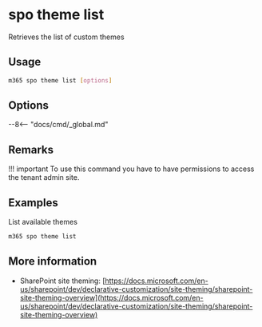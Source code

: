 # spo theme list

Retrieves the list of custom themes

## Usage

```sh
m365 spo theme list [options]
```

## Options

--8<-- "docs/cmd/_global.md"

## Remarks

!!! important
    To use this command you have to have permissions to access the tenant admin site.

## Examples

List available themes

```sh
m365 spo theme list
```

## More information

- SharePoint site theming: [https://docs.microsoft.com/en-us/sharepoint/dev/declarative-customization/site-theming/sharepoint-site-theming-overview](https://docs.microsoft.com/en-us/sharepoint/dev/declarative-customization/site-theming/sharepoint-site-theming-overview)
